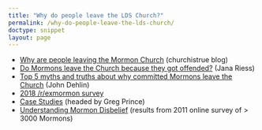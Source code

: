 ```yaml
---
title: "Why do people leave the LDS Church?"
permalink: /why-do-people-leave-the-lds-church/
doctype: snippet
layout: page
---
```


* [Why are people leaving the Mormon Church](http://www.churchistrue.com/blog/why-are-people-leaving-the-mormon-church/) (churchistrue blog)
* [Do Mormons leave the Church because they got offended?](https://religionnews.com/2017/01/27/do-mormons-leave-the-church-because-they-got-offended/) (Jana Riess)
* [Top 5 myths and truths about why committed Mormons leave the Church](https://www.mormonstories.org/podcast/top-5-myths-and-truths-about-why-committed-mormons-leave-the-church/) (John Dehlin)
* [2018 /r/exmormon survey](https://www.reddit.com/r/exmormon/comments/883i75/survey_results_why_specific_groups_of_people/)
* [Case Studies](https://www.reddit.com/r/mormonscholar/comments/5xwv4z/bill_reel_leaks_two_case_study_documents/) (headed by Greg Prince)
* [Understanding Mormon Disbelief](http://www.whymormonsquestion.org/wp-content/uploads/2012/05/Survey-Results_Understanding-Mormon-Disbelief-Mar20121.pdf) (results from 2011 online survey of > 3000 Mormons)
